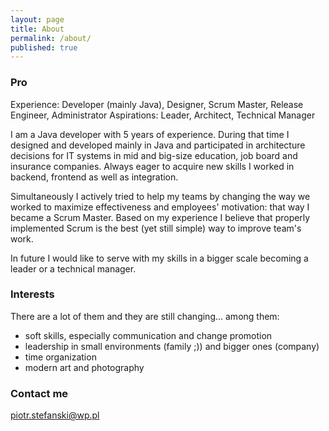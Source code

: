 ```yaml
---
layout: page
title: About
permalink: /about/
published: true
---
```

### Pro

Experience: Developer (mainly Java), Designer, Scrum Master, Release Engineer, Administrator
Aspirations: Leader, Architect, Technical Manager

I am a Java developer with 5 years of experience. During that time I designed and developed mainly in Java and participated in architecture decisions for IT systems in mid and big-size education, job board and insurance companies. Always eager to acquire new skills I worked in backend, frontend as well as integration. 

Simultaneously I actively tried to help my teams by changing the way we worked to maximize effectiveness and employees' motivation: that way I became a Scrum Master. Based on my experience I believe that properly implemented Scrum is the best (yet still simple) way to improve team's work. 

In future I would like to serve with my skills in a bigger scale becoming a leader or a technical manager.

### Interests

There are a lot of them and they are still changing... among them:

- soft skills, especially communication and change promotion
- leadership in small environments (family ;)) and bigger ones (company)
- time organization
- modern art and photography 

### Contact me

[piotr.stefanski@wp.pl](mailto:piotr.stefanski@wp.pl)

